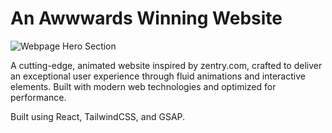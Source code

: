 # An Awwwards Winning Website

![Webpage Hero Section](https://i.imgur.com/jZzNo1f.png)

A cutting-edge, animated website inspired by zentry.com, crafted to deliver an exceptional user experience through fluid animations and interactive elements. Built with modern web technologies and optimized for performance.

Built using React, TailwindCSS, and GSAP.
